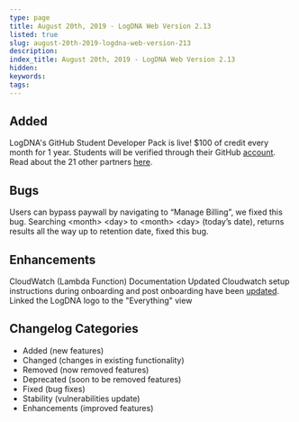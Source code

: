 ```yaml
---
type: page
title: August 20th, 2019 - LogDNA Web Version 2.13
listed: true
slug: august-20th-2019-logdna-web-version-213
description: 
index_title: August 20th, 2019 - LogDNA Web Version 2.13
hidden: 
keywords: 
tags: 
---
```





## Added

LogDNA's GitHub Student Developer Pack is live! $100 of credit every month for 1 year.  Students will be verified through their GitHub [account](https://github.com/logdna?utf8=%E2%9C%93&q=student&type=&language=). Read about the 21 other partners [here](https://techcrunch.com/2019/08/20/github-adds-21-new-partners-to-its-free-student-developer-pack/).

##  Bugs

Users can bypass paywall by navigating to “Manage Billing”, we fixed this bug.
Searching &lt;month&gt; &lt;day&gt; to &lt;month&gt; &lt;day&gt; (today’s date), returns results all the way up to retention date, fixed this bug.

## Enhancements

CloudWatch (Lambda Function) Documentation Updated
Cloudwatch setup instructions during onboarding and post onboarding have been [updated](https://docs.logdna.com/docs/cloudwatch).
Linked the LogDNA logo to the "Everything" view


## Changelog Categories
* Added (new features)
* Changed (changes in existing functionality)
* Removed (now removed features)
* Deprecated (soon to be removed features)
* Fixed (bug fixes)
* Stability (vulnerabilities update)
* Enhancements (improved features)

